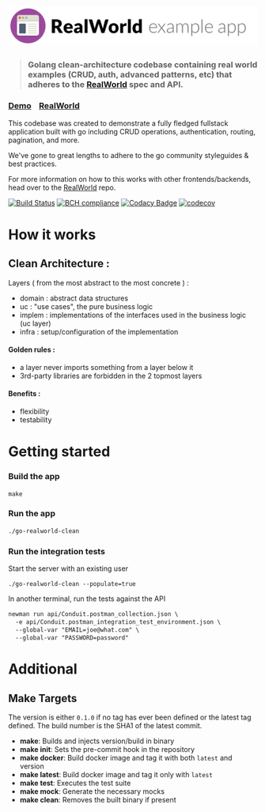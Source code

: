 # ![RealWorld Example App](https://github.com/gothinkster/realworld-starter-kit/raw/master/logo.png)

> ### Golang clean-architecture codebase containing real world examples (CRUD, auth, advanced patterns, etc) that adheres to the [RealWorld](https://github.com/gothinkster/realworld) spec and API.


### [Demo](https://github.com/gothinkster/realworld)&nbsp;&nbsp;&nbsp;&nbsp;[RealWorld](https://github.com/gothinkster/realworld)


This codebase was created to demonstrate a fully fledged fullstack application built with  go including CRUD operations, authentication, routing, pagination, and more.

We've gone to great lengths to adhere to the go community styleguides & best practices.

For more information on how to this works with other frontends/backends, head over to the [RealWorld](https://github.com/gothinkster/realworld) repo.


[![Build Status](https://travis-ci.org/err0r500/go-realworld-clean.svg?branch=master)](https://travis-ci.org/err0r500/go-realworld-clean)
[![BCH compliance](https://bettercodehub.com/edge/badge/err0r500/go-realworld-clean?branch=master)](https://bettercodehub.com/)
[![Codacy Badge](https://api.codacy.com/project/badge/Grade/107e5849415b40f4ae9c235afecebf56)](https://www.codacy.com/app/Err0r500/go-realworld-clean?utm_source=github.com&amp;utm_medium=referral&amp;utm_content=err0r500/go-realworld-clean&amp;utm_campaign=Badge_Grade)
[![codecov](https://codecov.io/gh/err0r500/go-realworld-clean/branch/master/graph/badge.svg)](https://codecov.io/gh/err0r500/go-realworld-clean)


# How it works

## Clean Architecture :
Layers ( from the most abstract to the most concrete ) :
- domain : abstract data structures
- uc : "use cases", the pure business logic
- implem : implementations of the interfaces used in the business logic (uc layer)
- infra : setup/configuration of the implementation

#### Golden rules : 
- a layer never imports something from a layer below it
- 3rd-party libraries are forbidden in the 2 topmost layers

#### Benefits :
- flexibility
- testability

# Getting started
### Build the app 
```
make
```
### Run the app
```bash
./go-realworld-clean
```

### Run the integration tests
Start the server with an existing user
```
./go-realworld-clean --populate=true
```

In another terminal, run the tests against the API
```
newman run api/Conduit.postman_collection.json \
  -e api/Conduit.postman_integration_test_environment.json \
  --global-var "EMAIL=joe@what.com" \
  --global-var "PASSWORD=password"
```
# Additional
## Make Targets

The version is either `0.1.0` if no tag has ever been defined or the latest
tag defined. The build number is the SHA1 of the latest commit.

- **make**: Builds and injects version/build in binary
- **make init**: Sets the pre-commit hook in the repository
- **make docker**: Build docker image and tag it with both `latest` and version
- **make latest**: Build docker image and tag it only with `latest`
- **make test**: Executes the test suite
- **make mock**: Generate the necessary mocks
- **make clean**: Removes the built binary if present